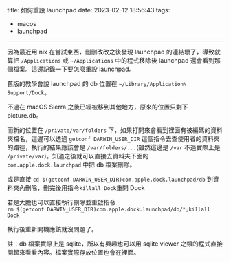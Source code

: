 title: 如何重設 launchpad
date: 2023-02-12 18:56:43
tags:
- macos
- launchpad
---
因為最近用 nix 在嘗試東西，刪刪改改之後發現 launchpad 的連結壞了，導致就算把 `/Applications` 或 `~/Applications` 中的程式移除後 launchpad 還會看到那個檔案。這邊記錄一下要怎麼重設 launchpad。  

舊版的教學會說 launchpad 的 db 位置在 `~/Library/Application\ Support/Dock`。  

不過在 macOS Sierra 之後已經被移到其他地方，原來的位置只剩下 picture.db。  

而新的位置在 `/private/var/folders` 下，如果打開來會看到裡面有被編碼的資料夾檔名，這邊可以透過 `getconf DARWIN_USER_DIR` 這個指令去查使用者的資料夾的路徑，執行的結果應該會是 `/var/folders/...`(雖然這邊是 `/var` 不過實際上是 `/private/var`)。知道之後就可以直接去資料夾下面的 `com.apple.dock.launchpad` 中把 db 檔案刪除。  

或是直接 `cd $(getconf DARWIN_USER_DIR)com.apple.dock.launchpad/db` 到資料夾內刪除，刪完後用指令`killall Dock`重開 Dock

若是大膽也可以直接執行刪除並重啟指令  
`rm $(getconf DARWIN_USER_DIR)com.apple.dock.launchpad/db/*;killall Dock`  

執行後重新開機應該就沒問題了。  

註：db 檔案實際上是 sqlite，所以有興趣也可以用 sqlite viewer 之類的程式直接開起來看看內容。檔案實際存放位置也會在裡面。  
